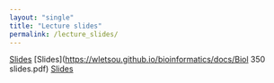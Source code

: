 ```yaml
---
layout: "single"
title: "Lecture slides"
permalink: /lecture_slides/
---
```


[Slides](https://raw.githubusercontent.com/wletsou/bioinformatics/master/docs/Biol%20350%20slides.pdf)
[Slides](https://wletsou.github.io/bioinformatics/docs/Biol 350 slides.pdf)
<a href="https://wletsou.github.io/bioinformatics/docs/Biol 350 slides.pdf" target="_blank">Slides</a>

